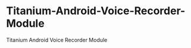 Titanium-Android-Voice-Recorder-Module
======================================

Titanium Android Voice Recorder Module
